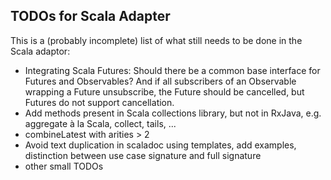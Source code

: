 
TODOs for Scala Adapter
-----------------------

This is a (probably incomplete) list of what still needs to be done in the Scala adaptor:

*    Integrating Scala Futures: Should there be a common base interface for Futures and Observables? And if all subscribers of an Observable wrapping a Future unsubscribe, the Future should be cancelled, but Futures do not support cancellation.
*    Add methods present in Scala collections library, but not in RxJava, e.g. aggregate à la Scala, collect, tails, ...
*    combineLatest with arities > 2
*    Avoid text duplication in scaladoc using templates, add examples, distinction between use case signature and full signature
*    other small TODOs


